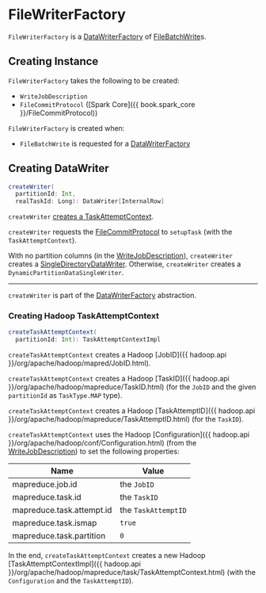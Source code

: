 # FileWriterFactory

`FileWriterFactory` is a [DataWriterFactory](connector/DataWriterFactory.md) of [FileBatchWrite](FileBatchWrite.md)s.

## Creating Instance

`FileWriterFactory` takes the following to be created:

* <span id="description"> `WriteJobDescription`
* <span id="committer"> `FileCommitProtocol` ([Spark Core]({{ book.spark_core }}/FileCommitProtocol))

`FileWriterFactory` is created when:

* `FileBatchWrite` is requested for a [DataWriterFactory](FileBatchWrite.md#createBatchWriterFactory)

## <span id="createWriter"> Creating DataWriter

```scala
createWriter(
  partitionId: Int,
  realTaskId: Long): DataWriter[InternalRow]
```

`createWriter` [creates a TaskAttemptContext](#createTaskAttemptContext).

`createWriter` requests the [FileCommitProtocol](#committer) to `setupTask` (with the `TaskAttemptContext`).

With no partition columns (in the [WriteJobDescription](#description)), `createWriter` creates a [SingleDirectoryDataWriter](SingleDirectoryDataWriter.md). Otherwise, `createWriter` creates a `DynamicPartitionDataSingleWriter`.

---

`createWriter` is part of the [DataWriterFactory](connector/DataWriterFactory.md#createWriter) abstraction.

### <span id="createTaskAttemptContext"> Creating Hadoop TaskAttemptContext

```scala
createTaskAttemptContext(
  partitionId: Int): TaskAttemptContextImpl
```

`createTaskAttemptContext` creates a Hadoop [JobID]({{ hadoop.api }}/org/apache/hadoop/mapred/JobID.html).

`createTaskAttemptContext` creates a Hadoop [TaskID]({{ hadoop.api }}/org/apache/hadoop/mapreduce/TaskID.html) (for the `JobID` and the given `partitionId` as `TaskType.MAP` type).

`createTaskAttemptContext` creates a Hadoop [TaskAttemptID]({{ hadoop.api }}/org/apache/hadoop/mapreduce/TaskAttemptID.html) (for the `TaskID`).

`createTaskAttemptContext` uses the Hadoop [Configuration]({{ hadoop.api }}/org/apache/hadoop/conf/Configuration.html) (from the [WriteJobDescription](#description)) to set the following properties:

Name     | Value
---------|---------
mapreduce.job.id | the `JobID`
mapreduce.task.id | the `TaskID`
mapreduce.task.attempt.id | the `TaskAttemptID`
mapreduce.task.ismap | `true`
mapreduce.task.partition | `0`

In the end, `createTaskAttemptContext` creates a new Hadoop [TaskAttemptContextImpl]({{ hadoop.api }}/org/apache/hadoop/mapreduce/task/TaskAttemptContext.html) (with the `Configuration` and the `TaskAttemptID`).
